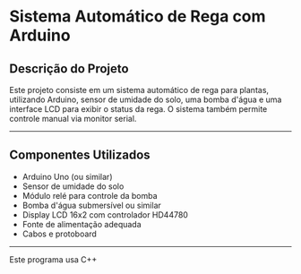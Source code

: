 # Sistema Automático de Rega com Arduino

## Descrição do Projeto

Este projeto consiste em um sistema automático de rega para plantas, utilizando Arduino, sensor de umidade do solo, uma bomba d'água e uma interface LCD para exibir o status da rega. O sistema também permite controle manual via monitor serial.

---

## Componentes Utilizados

- Arduino Uno (ou similar)  
- Sensor de umidade do solo  
- Módulo relé para controle da bomba  
- Bomba d'água submersível ou similar  
- Display LCD 16x2 com controlador HD44780  
- Fonte de alimentação adequada  
- Cabos e protoboard  

---
Este programa usa C++

